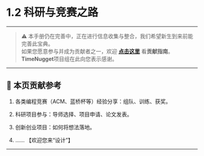 # 1.2 科研与竞赛之路

---

> ⚠️ 本手册仍在完善中，正在进行信息收集与整合，我们希望新生到来前能完善此宝典。  
> 如果您愿意参与并成为贡献者之一，欢迎 **[点击这里](/CONTRIBUTING)** 看**贡献指南**。  
> **TimeNugget**项目组在此向您表示感谢。  

---

## 📌 本页贡献参考

1. 各类编程竞赛（ACM、蓝桥杯等）经验分享：组队、训练、获奖。

2. 科研项目参与：导师选择、项目申请、论文发表。

3. 创新创业项目：如何将想法落地。

4. ……  【欢迎您来“设计”】

---
